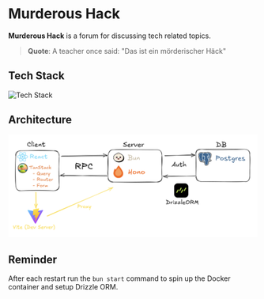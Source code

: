# Murderous Hack

**Murderous Hack** is a forum for discussing tech related topics.

> **Quote**: A teacher once said: "Das ist ein mörderischer Häck"

## Tech Stack

![Tech Stack](https://go-skill-icons.vercel.app/api/icons?i=ts,react,hono,drizzle,postgres,bun,vite)

## Architecture

![Architecture](./images/murderous-hack-architecture.png)

## Reminder

After each restart run the `bun start` command to spin up the Docker container and setup Drizzle ORM.